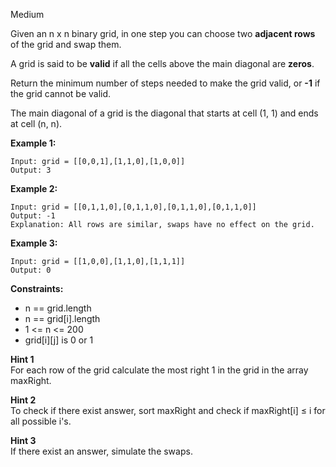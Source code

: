 Medium

Given an n x n binary grid, in one step you can choose two **adjacent rows** of the grid and swap them.

A grid is said to be **valid** if all the cells above the main diagonal are **zeros**.

Return the minimum number of steps needed to make the grid valid, or **-1** if the grid cannot be valid.

The main diagonal of a grid is the diagonal that starts at cell (1, 1) and ends at cell (n, n).

 

**Example 1:**

```
Input: grid = [[0,0,1],[1,1,0],[1,0,0]]
Output: 3
```
**Example 2:**

```
Input: grid = [[0,1,1,0],[0,1,1,0],[0,1,1,0],[0,1,1,0]]
Output: -1
Explanation: All rows are similar, swaps have no effect on the grid.
```
**Example 3:**

```
Input: grid = [[1,0,0],[1,1,0],[1,1,1]]
Output: 0
```

**Constraints:**

- n == grid.length
- n == grid[i].length
- 1 <= n <= 200
- grid[i][j] is 0 or 1

**Hint 1**  
For each row of the grid calculate the most right 1 in the grid in the array maxRight.

**Hint 2**  
To check if there exist answer, sort maxRight and check if maxRight[i] ≤ i for all possible i's.

**Hint 3**  
If there exist an answer, simulate the swaps.
